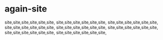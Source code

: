 # again-site

site,site,site,site,site,site,
site,site,site,site,site,site,
site,site,site,site,site,site,
site,site,site,site,site,site,
site,site,site,site,site,site,
site,site,site,site,site,site,
site,site,site,site,site,site,
site,site,site,site,site,site,
